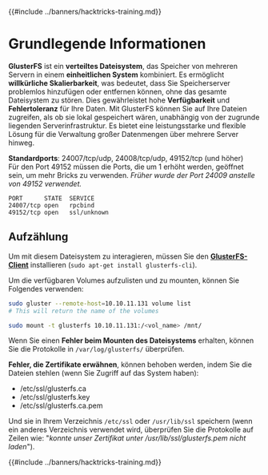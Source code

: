 {{#include ../banners/hacktricks-training.md}}

# Grundlegende Informationen

**GlusterFS** ist ein **verteiltes Dateisystem**, das Speicher von mehreren Servern in einem **einheitlichen System** kombiniert. Es ermöglicht **willkürliche Skalierbarkeit**, was bedeutet, dass Sie Speicherserver problemlos hinzufügen oder entfernen können, ohne das gesamte Dateisystem zu stören. Dies gewährleistet hohe **Verfügbarkeit** und **Fehlertoleranz** für Ihre Daten. Mit GlusterFS können Sie auf Ihre Dateien zugreifen, als ob sie lokal gespeichert wären, unabhängig von der zugrunde liegenden Serverinfrastruktur. Es bietet eine leistungsstarke und flexible Lösung für die Verwaltung großer Datenmengen über mehrere Server hinweg.

**Standardports**: 24007/tcp/udp, 24008/tcp/udp, 49152/tcp (und höher)\
Für den Port 49152 müssen die Ports, die um 1 erhöht werden, geöffnet sein, um mehr Bricks zu verwenden. _Früher wurde der Port 24009 anstelle von 49152 verwendet._
```
PORT      STATE  SERVICE
24007/tcp open   rpcbind
49152/tcp open   ssl/unknown
```
## Aufzählung

Um mit diesem Dateisystem zu interagieren, müssen Sie den [**GlusterFS-Client**](https://download.gluster.org/pub/gluster/glusterfs/LATEST/) installieren (`sudo apt-get install glusterfs-cli`).

Um die verfügbaren Volumes aufzulisten und zu mounten, können Sie Folgendes verwenden:
```bash
sudo gluster --remote-host=10.10.11.131 volume list
# This will return the name of the volumes

sudo mount -t glusterfs 10.10.11.131:/<vol_name> /mnt/
```
Wenn Sie einen **Fehler beim Mounten des Dateisystems** erhalten, können Sie die Protokolle in `/var/log/glusterfs/` überprüfen.

**Fehler, die Zertifikate erwähnen**, können behoben werden, indem Sie die Dateien stehlen (wenn Sie Zugriff auf das System haben):

- /etc/ssl/glusterfs.ca
- /etc/ssl/glusterfs.key
- /etc/ssl/glusterfs.ca.pem

Und sie in Ihrem Verzeichnis `/etc/ssl` oder `/usr/lib/ssl` speichern (wenn ein anderes Verzeichnis verwendet wird, überprüfen Sie die Protokolle auf Zeilen wie: "_konnte unser Zertifikat unter /usr/lib/ssl/glusterfs.pem nicht laden_"). 

{{#include ../banners/hacktricks-training.md}}
